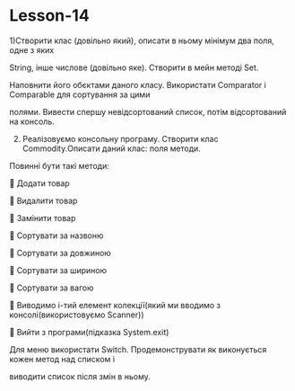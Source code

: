# Lesson-14

1)Створити клас (довільно який), описати в ньому мінімум два поля, одне з яких

String, інше числове (довільно яке). Створити в мейн методі Set.

Наповнити його обєктами даного класу. Використати Comparator і Comparable для сортування за цими

полями. Вивести спершу невідсортований список, потім відсортований на консоль.


2) Реалізовуємо консольну програму. Створити клас Commodity.Описати даний клас: поля методи.

Повинні бути такі методи:

 Додати товар

 Видалити товар

 Замінити товар

 Сортувати за назвоню

 Сортувати за довжиною

 Сортувати за шириною

 Сортувати за вагою

 Виводимо і-тий елемент колекції(який ми вводимо з консолі(використовуємо Scanner))

 Вийти з програми(підказка System.exit)

Для меню використати Switch. Продемонструвати як виконується кожен метод над списком і

виводити список після змін в ньому.
